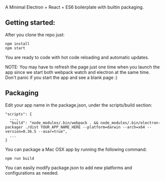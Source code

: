 A Minimal Electron + React + ES6 boilerplate with builtin packaging.

## Getting started:

After you clone the repo just:

```
npm install
npm start
```

You are ready to code with hot code reloading and automatic updates.

NOTE: You may have to refresh the page just one time when you launch the app since we start both webpack watch and electron at the same time. Don't panic if you start the app and see a blank page :)


## Packaging

Edit your app name in the package.json, under the scripts/build section:

```
"scripts": {
  ...,
  "build": "node_modules/.bin/webpack . && node_modules/.bin/electron-packager ./dist YOUR_APP_NAME_HERE --platform=darwin --arch=x64 --version=0.36.5 --asar=true",
  ...
}
```

You can package a Mac OSX app by running the following command:

```
npm run build
```

You can easily modify package.json to add new platforms and configurations as needed.
